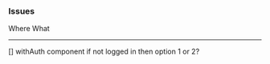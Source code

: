 ### Issues

Where                                   What
-----                                   ----
[] withAuth component                 if not logged in then option 1 or 2?
